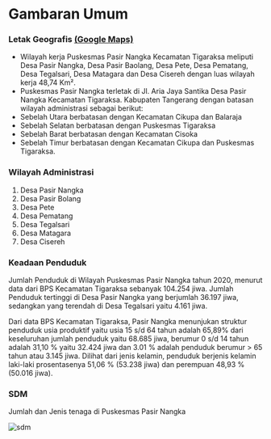 # Gambaran Umum

### Letak Geografis [(Google Maps)](https://goo.gl/maps/TvHWhvgrHLAi4vEQ8)

- Wilayah kerja Puskesmas Pasir Nangka Kecamatan Tigaraksa meliputi Desa Pasir Nangka, Desa Pasir Baolang, Desa Pete, Desa Pematang, Desa Tegalsari, Desa Matagara dan Desa Cisereh dengan luas wilayah kerja 48,74 Km².
- Puskesmas Pasir Nangka terletak di Jl. Aria Jaya Santika Desa Pasir Nangka Kecamatan Tigaraksa. Kabupaten Tangerang dengan batasan wilayah administrasi sebagai berikut:
- Sebelah Utara berbatasan dengan Kecamatan Cikupa dan Balaraja
- Sebelah Selatan berbatasan dengan Puskesmas Tigaraksa
- Sebelah Barat berbatasan dengan Kecamatan Cisoka
- Sebelah Timur berbatasan dengan Kecamatan Cikupa dan Puskesmas Tigaraksa.

### Wilayah Administrasi

1. Desa Pasir Nangka
2. Desa Pasir Bolang
3. Desa Pete
4. Desa Pematang
5. Desa Tegalsari
6. Desa Matagara
7. Desa Cisereh

### Keadaan Penduduk

Jumlah Penduduk di Wilayah Puskesmas Pasir Nangka tahun 2020, menurut data dari BPS Kecamatan Tigaraksa sebanyak 104.254 jiwa. Jumlah Penduduk tertinggi di Desa Pasir Nangka yang berjumlah 36.197 jiwa, sedangkan yang terendah di Desa Tegalsari yaitu 4.161 jiwa.

Dari data BPS Kecamatan Tigaraksa, Pasir Nangka menunjukan struktur penduduk usia produktif yaitu usia 15 s/d 64 tahun adalah 65,89% dari keseluruhan jumlah penduduk yaitu 68.685 jiwa, berumur 0 s/d 14 tahun adalah 31,10 % yaitu 32.424 jiwa dan 3.01 % adalah penduduk berumur > 65 tahun atau 3.145 jiwa. Dilihat dari jenis kelamin, penduduk berjenis kelamin laki-laki prosentasenya 51,06 % (53.238 jiwa) dan perempuan 48,93 % (50.016 jiwa).

### SDM

Jumlah dan Jenis tenaga di Puskesmas Pasir Nangka

![sdm](/img/05-sdm.png)
